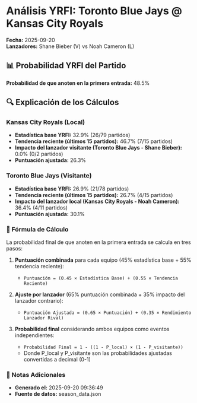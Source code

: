 # Análisis YRFI: Toronto Blue Jays @ Kansas City Royals

**Fecha:** 2025-09-20  
**Lanzadores:** Shane Bieber (V) vs Noah Cameron (L)

## 📊 Probabilidad YRFI del Partido

**Probabilidad de que anoten en la primera entrada:** 48.5%

## 🔍 Explicación de los Cálculos

### Kansas City Royals (Local)
- **Estadística base YRFI:** 32.9% (26/79 partidos)
- **Tendencia reciente (últimos 15 partidos):** 46.7% (7/15 partidos)
- **Impacto del lanzador visitante (Toronto Blue Jays - Shane Bieber):** 0.0% (0/2 partidos)
- **Puntuación ajustada:** 26.3%

### Toronto Blue Jays (Visitante)
- **Estadística base YRFI:** 26.9% (21/78 partidos)
- **Tendencia reciente (últimos 15 partidos):** 26.7% (4/15 partidos)
- **Impacto del lanzador local (Kansas City Royals - Noah Cameron):** 36.4% (4/11 partidos)
- **Puntuación ajustada:** 30.1%

### 📝 Fórmula de Cálculo

La probabilidad final de que anoten en la primera entrada se calcula en tres pasos:

1. **Puntuación combinada** para cada equipo (45% estadística base + 55% tendencia reciente):
   - `Puntuación = (0.45 × Estadística Base) + (0.55 × Tendencia Reciente)`

2. **Ajuste por lanzador** (65% puntuación combinada + 35% impacto del lanzador contrario):
   - `Puntuación Ajustada = (0.65 × Puntuación) + (0.35 × Rendimiento Lanzador Rival)`

3. **Probabilidad final** considerando ambos equipos como eventos independientes:
   - `Probabilidad Final = 1 - ((1 - P_local) × (1 - P_visitante))`
   - Donde P_local y P_visitante son las probabilidades ajustadas convertidas a decimal (0-1)

### 📌 Notas Adicionales

- **Generado el:** 2025-09-20 09:36:49
- **Fuente de datos:** season_data.json
